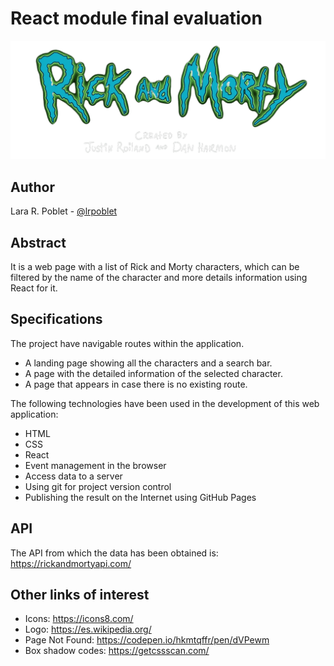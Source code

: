 # React module final evaluation

![Rick and Morty](./src/images/Rick_and_Morty_title-transparent.png)

## Author

Lara R. Poblet - [@lrpoblet](https://github.com/lrpoblet)

## Abstract

It is a web page with a list of Rick and Morty characters, which can be filtered by the name of the character and more details information using React for it.

## Specifications

The project have navigable routes within the application.

- A landing page showing all the characters and a search bar.
- A page with the detailed information of the selected character.
- A page that appears in case there is no existing route.

The following technologies have been used in the development of this web application:

- HTML
- CSS
- React
- Event management in the browser
- Access data to a server
- Using git for project version control
- Publishing the result on the Internet using GitHub Pages

## API

The API from which the data has been obtained is:
https://rickandmortyapi.com/

## Other links of interest

- Icons: https://icons8.com/
- Logo: https://es.wikipedia.org/
- Page Not Found: https://codepen.io/hkmtqffr/pen/dVPewm
- Box shadow codes: https://getcssscan.com/
